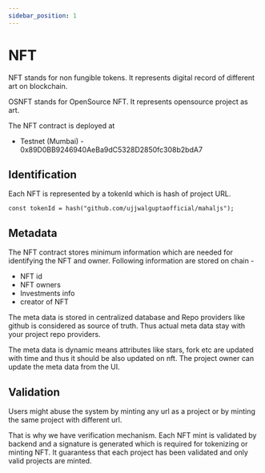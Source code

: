 ```yaml
---
sidebar_position: 1
---
```


# NFT 

NFT stands for non fungible tokens. It represents digital record of different art on blockchain. 

OSNFT stands for OpenSource NFT. It represents opensource project as art.

The NFT contract is deployed at 

* Testnet (Mumbai) - 0x89D0BB9246940AeBa9dC5328D2850fc308b2bdA7

## Identification

Each NFT is represented by a tokenId which is hash of project URL.

```
const tokenId = hash("github.com/ujjwalguptaofficial/mahaljs");
```

## Metadata

The NFT contract stores minimum information which are needed for identifying the NFT and owner. Following information are stored on chain - 

* NFT id
* NFT owners 
* Investments info
* creator of NFT

The meta data is stored in centralized database and Repo providers like github is considered as source of truth. Thus actual meta data stay with your project repo providers.

The meta data is dynamic means attributes like stars, fork etc are updated with time and thus it should be also updated on nft. The project owner can update the meta data from the UI.

## Validation

Users might abuse the system by minting any url as a project or by minting the same project with different url.

That is why we have verification mechanism. Each NFT mint is validated by backend and a signature is generated which is required for tokenizing or minting NFT. It guarantess that each project has been validated and only valid projects are minted.
